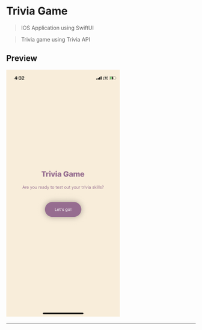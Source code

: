 # Trivia Game

> IOS Application using SwiftUI

> Trivia game using Trivia API

## Preview

<img src="https://github.com/dyobi/app_swift_triviagame/blob/main/PREVIEW.gif?raw=true" width="60%" title="preview" alt="preview">

---
